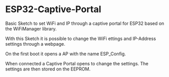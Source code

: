 # ESP32-Captive-Portal
Basic Sketch to set WiFi and IP through a captive portal for ESP32 based on the WiFiManager library.

With this Sketch it is possible to change the WiFi ettings and IP-Address settings through a webpage.

On the first boot it opens a AP with the name ESP_Config.

When connected a Captive Portal opens to change the settings.
The settings are then stored on the EEPROM.
